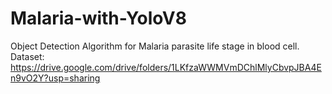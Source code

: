 # Malaria-with-YoloV8
Object Detection Algorithm for Malaria parasite life stage in blood cell.
Dataset: https://drive.google.com/drive/folders/1LKfzaWWMVmDChlMlyCbvpJBA4En9vO2Y?usp=sharing
